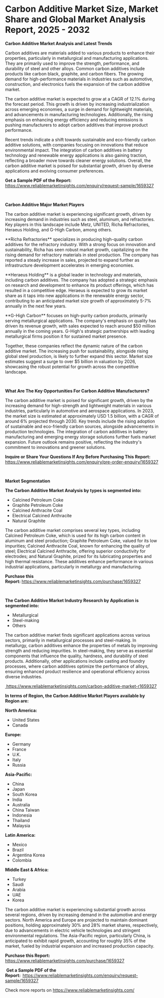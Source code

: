 <p><h1>Carbon Additive Market Size, Market Share and Global Market Analysis Report, 2025 - 2032</h1></p><p><strong>Carbon Additive Market Analysis and Latest Trends</strong></p>
<p><p>Carbon additives are materials added to various products to enhance their properties, particularly in metallurgical and manufacturing applications. They are primarily used to improve the strength, performance, and durability of steel and other alloys. Common carbon additives include products like carbon black, graphite, and carbon fibers. The growing demand for high-performance materials in industries such as automotive, construction, and electronics fuels the expansion of the carbon additive market.</p><p>The carbon additive market is expected to grow at a CAGR of 12.1% during the forecast period. This growth is driven by increasing industrialization across emerging economies, a surge in demand for lightweight materials, and advancements in manufacturing technologies. Additionally, the rising emphasis on enhancing energy efficiency and reducing emissions is pushing manufacturers to adopt carbon additives that improve product performance.</p><p>Recent trends indicate a shift towards sustainable and eco-friendly carbon additive solutions, with companies focusing on innovations that reduce environmental impact. The integration of carbon additives in battery technology and renewable energy applications is also gaining traction, reflecting a broader move towards cleaner energy solutions. Overall, the carbon additive market is poised for substantial growth, driven by diverse applications and evolving consumer preferences.</p></p>
<p><strong>Get a Sample PDF of the Report:&nbsp;</strong> <a href="https://www.reliablemarketinsights.com/enquiry/request-sample/1659327?utm_campaign=2179&utm_medium=2&utm_source=Github&utm_content=ia&utm_term=31032025&utm_id=carbon-additive">https://www.reliablemarketinsights.com/enquiry/request-sample/1659327</a></p>
<p>&nbsp;</p>
<p><strong>Carbon Additive Major Market Players</strong></p>
<p><p>The carbon additive market is experiencing significant growth, driven by increasing demand in industries such as steel, aluminum, and refractories. Key players in this landscape include Metz, UNITED, Richa Refractories, Heraeus Holding, and G-High Carbon, among others.</p><p>**Richa Refractories** specializes in producing high-quality carbon additives for the refractory industry. With a strong focus on innovation and sustainability, Richa has seen robust market growth, capitalizing on the rising demand for refractory materials in steel production. The company has reported a steady increase in sales, projected to expand further as infrastructure development accelerates in emerging economies.</p><p>**Heraeus Holding** is a global leader in technology and materials, including carbon additives. The company has adopted a strategic emphasis on research and development to enhance its product offerings, which has resulted in a competitive edge. Heraeus is expected to grow its market share as it taps into new applications in the renewable energy sector, contributing to an anticipated market size growth of approximately 5-7% annually in the next few years.</p><p>**G-High Carbon** focuses on high-purity carbon products, primarily serving metallurgical applications. The company's emphasis on quality has driven its revenue growth, with sales expected to reach around $50 million annually in the coming years. G-High's strategic partnerships with leading metallurgical firms position it for sustained market presence.</p><p>Together, these companies reflect the dynamic nature of the carbon additive market. The increasing push for sustainability, alongside rising global steel production, is likely to further expand this sector. Market size estimates suggest a surge to over $5 billion in valuation by 2026, showcasing the robust potential for growth across the competitive landscape.</p></p>
<p>&nbsp;</p>
<p><strong>What Are The Key Opportunities For Carbon Additive Manufacturers?</strong></p>
<p><p>The carbon additive market is poised for significant growth, driven by the increasing demand for high-strength and lightweight materials in various industries, particularly in automotive and aerospace applications. In 2023, the market size is estimated at approximately USD 1.5 billion, with a CAGR of around 6% projected through 2030. Key trends include the rising adoption of sustainable and eco-friendly carbon sources, alongside advancements in production technologies. The integration of carbon additives in battery manufacturing and emerging energy storage solutions further fuels market expansion. Future outlook remains positive, reflecting the industry's commitment to innovations and greener solutions.</p></p>
<p><strong>Inquire or Share Your Questions If Any Before Purchasing This Report:</strong> <a href="https://www.reliablemarketinsights.com/enquiry/pre-order-enquiry/1659327?utm_campaign=2179&utm_medium=2&utm_source=Github&utm_content=ia&utm_term=31032025&utm_id=carbon-additive">https://www.reliablemarketinsights.com/enquiry/pre-order-enquiry/1659327</a></p>
<p>&nbsp;</p>
<p><strong>Market Segmentation</strong></p>
<p><strong>The Carbon Additive Market Analysis by types is segmented into:</strong></p>
<p><ul><li>Calcined Petroleum Coke</li><li>Graphite Petroleum Coke</li><li>Calcined Anthracite Coal</li><li>Electrical Calcined Anthracite</li><li>Natural Graphite</li></ul></p>
<p><p>The carbon additive market comprises several key types, including Calcined Petroleum Coke, which is used for its high carbon content in aluminum and steel production; Graphite Petroleum Coke, valued for its low impurities; Calcined Anthracite Coal, known for enhancing the quality of steel; Electrical Calcined Anthracite, offering superior conductivity for electrodes; and Natural Graphite, prized for its lubricating properties and high thermal resistance. These additives enhance performance in various industrial applications, particularly in metallurgy and manufacturing.</p></p>
<p><strong>Purchase this Report:&nbsp;</strong><a href="https://www.reliablemarketinsights.com/purchase/1659327?utm_campaign=2179&utm_medium=2&utm_source=Github&utm_content=ia&utm_term=31032025&utm_id=carbon-additive">https://www.reliablemarketinsights.com/purchase/1659327</a></p>
<p>&nbsp;</p>
<p><strong>The Carbon Additive Market Industry Research by Application is segmented into:</strong></p>
<p><ul><li>Metallurgical</li><li>Steel-making</li><li>Others</li></ul></p>
<p><p>The carbon additive market finds significant applications across various sectors, primarily in metallurgical processes and steel-making. In metallurgy, carbon additives enhance the properties of metals by improving strength and reducing impurities. In steel-making, they serve as essential components that influence the quality, hardness, and durability of steel products. Additionally, other applications include casting and foundry processes, where carbon additives optimize the performance of alloys, ensuring enhanced product resilience and operational efficiency across diverse industries.</p></p>
<p><a href="https://www.reliablemarketinsights.com/carbon-additive-market-r1659327?utm_campaign=2179&utm_medium=2&utm_source=Github&utm_content=ia&utm_term=31032025&utm_id=carbon-additive">&nbsp;https://www.reliablemarketinsights.com/carbon-additive-market-r1659327</a></p>
<p><strong>In terms of Region, the Carbon Additive Market Players available by Region are:</strong></p>
<p>
    <p> <strong> North America: </strong>
        <ul>
            <li>United States</li>
            <li>Canada</li>
        </ul>
        </p> 
    <p> <strong> Europe: </strong>
        <ul>
            <li>Germany</li>
            <li>France</li>
            <li>U.K.</li>
            <li>Italy</li>
            <li>Russia</li>
        </ul>
        </p> 
    <p> <strong> Asia-Pacific: </strong>
        <ul>
            <li>China</li>
            <li>Japan</li>
            <li>South Korea</li>
            <li>India</li>
            <li>Australia</li>
            <li>China Taiwan</li>
            <li>Indonesia</li>
            <li>Thailand</li>
            <li>Malaysia</li>
        </ul>
        </p> 
    <p> <strong> Latin America: </strong>
        <ul>
            <li>Mexico</li>
            <li>Brazil</li>
            <li>Argentina Korea</li>
            <li>Colombia</li>
        </ul>
        </p> 
    <p> <strong> Middle East & Africa: </strong>
        <ul>
            <li>Turkey</li>
            <li>Saudi</li>
            <li>Arabia</li>
            <li>UAE</li>
            <li>Korea</li>
        </ul>
    </p>
    </p>
<p><p>The carbon additive market is experiencing substantial growth across several regions, driven by increasing demand in the automotive and energy sectors. North America and Europe are projected to maintain dominant positions, holding approximately 30% and 28% market shares, respectively, due to advancements in electric vehicle technologies and stringent environmental regulations. The Asia-Pacific region, particularly China, is anticipated to exhibit rapid growth, accounting for roughly 35% of the market, fueled by industrial expansion and increased production capacity.</p></p>
<p><strong>Purchase this Report: </strong><a href="https://www.reliablemarketinsights.com/purchase/1659327?utm_campaign=2179&utm_medium=2&utm_source=Github&utm_content=ia&utm_term=31032025&utm_id=carbon-additive">https://www.reliablemarketinsights.com/purchase/1659327</a></p>
<p>&nbsp;<strong>Get a Sample PDF of the Report:&nbsp;&nbsp;</strong><a href="https://www.reliablemarketinsights.com/enquiry/request-sample/1659327?utm_campaign=2179&utm_medium=2&utm_source=Github&utm_content=ia&utm_term=31032025&utm_id=carbon-additive">https://www.reliablemarketinsights.com/enquiry/request-sample/1659327</a></p>
<p><strong></strong></p>
<p>Check more reports on <a href="https://www.reliablemarketinsights.com/?utm_campaign=2179&utm_medium=2&utm_source=Github&utm_content=ia&utm_term=31032025&utm_id=carbon-additive">https://www.reliablemarketinsights.com/</a></p>
